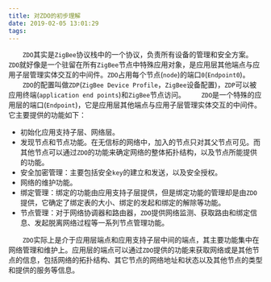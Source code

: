 ```yaml
---
title: 对ZDO的初步理解
date: 2019-02-05 13:01:29
tags:
---
```

&emsp;&emsp;`ZDO`其实是`ZigBee`协议栈中的一个协议，负责所有设备的管理和安全方案。`ZDO`就好像是一个驻留在所有`ZigBee`节点中特殊应用对象，是应用层其他端点与应用子层管理实体交互的中间件。`ZDO`占用每个节点(`node`)的端口`0`(`Endpoint0`)。
&emsp;&emsp;`ZDO`的配置叫做`ZDP`(`ZigBee Device Profile`，`ZigBee`设备配置)，`ZDP`可以被应用终端(`application end points`)和`ZigBee`节点访问。
&emsp;&emsp;`ZDO`是一个特殊的应用层的端口(`Endpoint`)，它是应用层其他端点与应用子层管理实体交互的中间件。它主要提供的功能如下：

- 初始化应用支持子层、网络层。
- 发现节点和节点功能。在无信标的网络中，加入的节点只对其父节点可见。而其他节点可以通过`ZDO`的功能来确定网络的整体拓扑结构，以及节点所能提供的功能。
- 安全加密管理：主要包括安全`key`的建立和发送，以及安全授权。
- 网络的维护功能。
- 绑定管理：绑定的功能由应用支持子层提供，但是绑定功能的管理却是由`ZDO`提供，它确定了绑定表的大小、绑定的发起和绑定的解除等功能。
- 节点管理：对于网络协调器和路由器，`ZDO`提供网络监测、获取路由和绑定信息、发起脱离网络过程等一系列节点管理功能。

&emsp;&emsp;`ZDO`实际上是介于应用层端点和应用支持子层中间的端点，其主要功能集中在网络管理和维护上。应用层的端点可以通过`ZDO`提供的功能来获取网络或是其他节点的信息，包括网络的拓扑结构、其它节点的网络地址和状态以及其他节点的类型和提供的服务等信息。